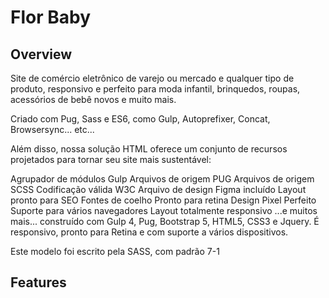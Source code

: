 # Flor Baby

## Overview
Site de comércio eletrônico de varejo ou mercado e qualquer tipo de produto, responsivo e perfeito para moda infantil, brinquedos, roupas, acessórios de bebê novos e muito mais.

Criado com Pug, Sass e ES6, como Gulp, Autoprefixer, Concat, Browsersync... etc...

Além disso, nossa solução HTML oferece um conjunto de recursos projetados para tornar seu site mais sustentável:

Agrupador de módulos Gulp
Arquivos de origem PUG
Arquivos de origem SCSS
Codificação válida W3C
Arquivo de design Figma incluído
Layout pronto para SEO
Fontes de coelho
Pronto para retina
Design Pixel Perfeito
Suporte para vários navegadores
Layout totalmente responsivo
...e muitos mais...
construído com Gulp 4, Pug, Bootstrap 5, HTML5, CSS3 e Jquery. É responsivo, pronto para Retina e com suporte a vários dispositivos.

Este modelo foi escrito pela SASS, com padrão 7-1

## Features
